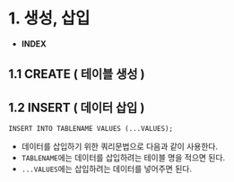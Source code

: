 # 1. 생성, 삽입

- **INDEX**

## 1.1 CREATE ( 테이블 생성 )

## 1.2 INSERT ( 데이터 삽입 )

    INSERT INTO TABLENAME VALUES (...VALUES);

- 데이터를 삽입하기 위한 쿼리문법으로 다음과 같이 사용한다.
- `TABLENAME`에는 데이터를 삽입하려는 테이블 명을 적으면 된다.
- `...VALUES`에는 삽입하려는 데이터를 넣어주면 된다.